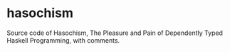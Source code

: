 # hasochism
Source code of Hasochism, The Pleasure and Pain of Dependently Typed Haskell Programming, with comments.
